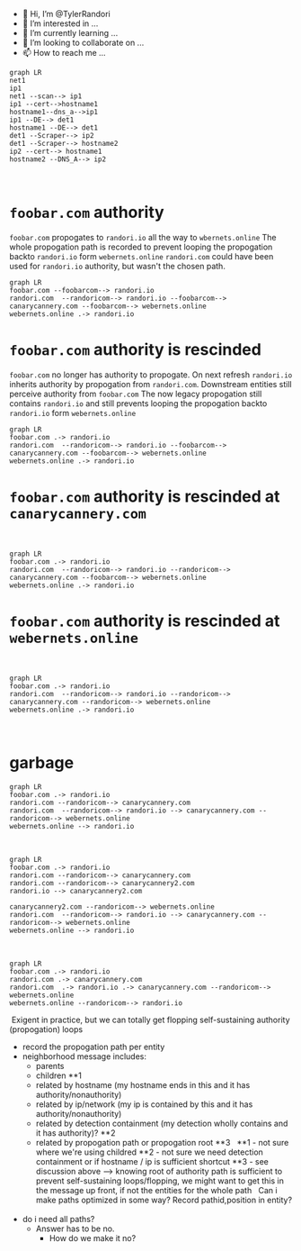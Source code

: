 - 👋 Hi, I’m @TylerRandori
- 👀 I’m interested in ...
- 🌱 I’m currently learning ...
- 💞️ I’m looking to collaborate on ...
- 📫 How to reach me ...

<!---
TylerRandori/TylerRandori is a ✨ special ✨ repository because its `README.md` (this file) appears on your GitHub profile.
You can click the Preview link to take a look at your changes.
--->

```mermaid
graph LR
net1
ip1
net1 --scan--> ip1
ip1 --cert-->hostname1
hostname1--dns_a-->ip1
ip1 --DE--> det1
hostname1 --DE--> det1
det1 --Scraper--> ip2
det1 --Scraper--> hostname2
ip2 --cert--> hostname1
hostname2 --DNS_A--> ip2
```
​
# `foobar.com` authority
`foobar.com` propogates to `randori.io` all the way to `wbernets.online`
The whole propogation path is recorded to prevent looping the propogation backto `randori.io` form `webernets.online`
`randori.com` could have been used for `randori.io` authority, but wasn't the chosen path.
```mermaid
graph LR
foobar.com --foobarcom--> randori.io
randori.com  --randoricom--> randori.io --foobarcom--> canarycannery.com --foobarcom--> webernets.online 
webernets.online .-> randori.io
```
# `foobar.com` authority is rescinded
`foobar.com` no longer has authority to propogate. On next refresh `randori.io` inherits authority by propogation from `randori.com`. Downstream entities still perceive authority from `foobar.com`
The now legacy propogation still contains `randori.io` and still prevents looping the propogation backto `randori.io` form `webernets.online`
```mermaid
graph LR
foobar.com .-> randori.io
randori.com  --randoricom--> randori.io --foobarcom--> canarycannery.com --foobarcom--> webernets.online 
webernets.online .-> randori.io
```
# `foobar.com` authority is rescinded at `canarycannery.com`
​
```mermaid
graph LR
foobar.com .-> randori.io
randori.com  --randoricom--> randori.io --randoricom--> canarycannery.com --foobarcom--> webernets.online 
webernets.online .-> randori.io
```
# `foobar.com` authority is rescinded at `webernets.online`
​
```mermaid
graph LR
foobar.com .-> randori.io
randori.com  --randoricom--> randori.io --randoricom--> canarycannery.com --randoricom--> webernets.online 
webernets.online .-> randori.io
```
​
# garbage
```mermaid
graph LR
foobar.com .-> randori.io
randori.com --randoricom--> canarycannery.com
randori.com  --randoricom--> randori.io --> canarycannery.com --randoricom--> webernets.online 
webernets.online --> randori.io
```
​
```mermaid
graph LR
foobar.com .-> randori.io
randori.com --randoricom--> canarycannery.com
randori.com --randoricom--> canarycannery2.com
randori.io --> canarycannery2.com
​
canarycannery2.com --randoricom--> webernets.online 
randori.com  --randoricom--> randori.io --> canarycannery.com --randoricom--> webernets.online 
webernets.online --> randori.io
```
​
```mermaid
graph LR
foobar.com .-> randori.io
randori.com .-> canarycannery.com
randori.com  .-> randori.io .-> canarycannery.com --randoricom--> webernets.online 
webernets.online --randoricom--> randori.io
```
​
Exigent in practice, but we can totally get flopping self-sustaining authority (propogation) loops
​
- record the propogation path per entity
- neighborhood message includes:
  - parents
  - children **1
  - related by hostname (my hostname ends in this and it has authority/nonauthority)
  - related by ip/network (my ip is contained by this and it has authority/nonauthority)
  - related by detection containment (my detection wholly contains and it has authority)? **2
  - related by propogation path or propogation root **3
​
​
**1 - not sure where we're using childred
**2 - not sure we need detection containment or if hostname / ip is sufficient shortcut
**3 - see discussion above --> knowing root of authority path is sufficient to prevent self-sustaining loops/flopping, we might want to get this in the message up front, if not the entities for the whole path
​
​
Can i make paths optimized in some way? Record pathid,position in entity?
​
​
- do i need all paths?
  - Answer has to be no.
    - How do we make it no?
